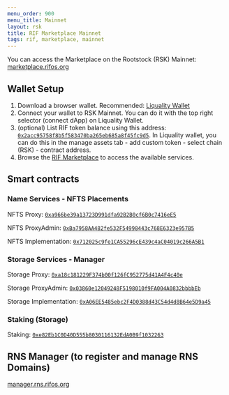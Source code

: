 ```yaml
---
menu_order: 900
menu_title: Mainnet
layout: rsk
title: RIF Marketplace Mainnet
tags: rif, marketplace, mainnet
---
```


You can access the Marketplace on the Rootstock (RSK) Mainnet: [marketplace.rifos.org](https://marketplace.rifos.org/)

## Wallet Setup

1. Download a browser wallet. Recommended: [Liquality Wallet](https://chrome.google.com/webstore/detail/liquality-wallet/kpfopkelmapcoipemfendmdcghnegimn)
2. Connect your wallet to RSK Mainnet. You can do it with the top right selector (connect dApp) on Liquality Wallet.
3. (optional) List RIF token balance using this address: [`0x2acc95758f8b5f583470ba265eb685a8f45fc9d5`](https://explorer.rsk.co/address/0x2acc95758f8b5f583470ba265eb685a8f45fc9d5). In Liquality wallet, you can do this in the manage assets tab - add custom token - select chain (RSK) - contract address.
4. Browse the [RIF Marketplace](https://marketplace.rifos.org) to access the available services.

## Smart contracts

### Name Services - NFTS Placements

NFTS Proxy: [`0xa966be39a13723D991dfa92B2B0cf6B0c7416eE5`](https://explorer.rsk.co/address/0xa966be39a13723d991dfa92b2b0cf6b0c7416ee5)

NFTS ProxyAdmin:  [`0xBa7958AA482fe532F54998443c768E6323e957B5`](https://explorer.rsk.co/address/0xba7958aa482fe532f54998443c768e6323e957b5)

NFTS Implementation:  [`0x712025c9fe1CA55296cE439c4aC04019c266A5B1`](https://explorer.rsk.co/address/0x712025c9fe1ca55296ce439c4ac04019c266a5b1)



### Storage Services - Manager
Storage Proxy: [`0xa18c181229F374b00f126fC952775d41A4F4c40e`](https://explorer.rsk.co/address/0xa18c181229F374b00f126fC952775d41A4F4c40e)

Storage ProxyAdmin:  [`0x03860e12049248F5198010f9FA004A0832bbbbEb`](https://explorer.rsk.co/address/0x03860e12049248F5198010f9FA004A0832bbbbEb)

Storage Implementation:  [`0xA06EE5485ebc2F4D0388d43C54d4d8B64e5D9a45`](https://explorer.rsk.co/address/0xA06EE5485ebc2F4D0388d43C54d4d8B64e5D9a45)

###  Staking (Storage)
Staking: [`0xe82Eb1C0D40D555b8030116132EdA0B9f1032263`](https://explorer.rsk.co/address/0xe82Eb1C0D40D555b8030116132EdA0B9f1032263)



## RNS Manager (to register and manage RNS Domains)

[manager.rns.rifos.org](https://manager.rns.rifos.org/)
